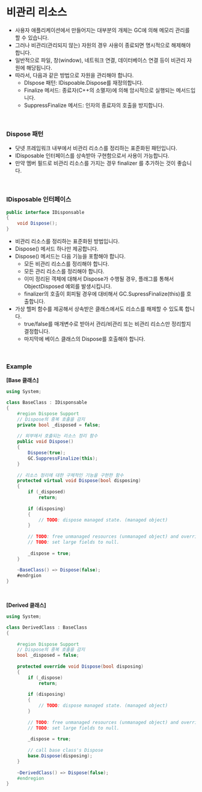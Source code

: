 # 비관리 리소스

* 사용자 애플리케이션에서 만들어지는 대부분의 개체는 GC에 의해 메모리 관리를 할 수 있습니다.
* 그러나 비관리(관리되지 않는) 자원의 경우 사용이 종료되면 명시적으로 해제해야 합니다. 
* 일반적으로 파일, 창(window), 네트워크 연결, 데이터베이스 연결 등이 비관리 자원에 해당됩니다.
* 따라서, 다음과 같은 방법으로 자원을 관리해야 합니다.
  * DIspose 패턴: IDispoable.Dispose를 재정의합니다.
  * Finalize 메서드: 종료자(C++의 소멸자)에 의해 암시적으로 실행되는 메서드입니다.
  * SuppressFinalize 메서드: 인자의 종료자의 호출을 방지합니다.

<br>

### Dispose 패턴

* 닷넷 프레임워크 내부에서 비관리 리소스를 정리하는 표준화된 패턴입니다. 
* IDisposable 인터페이스를 상속받아 구현함으로서 사용이 가능합니다. 
* 만약 멤버 필드로 비관리 리소스를 가지는 경우 finalizer 를 추가하는 것이 좋습니다.

<br>

### IDisposable 인터페이스

```c#
public interface IDisponsable
{
    void Dispose();
}
```

* 비관리 리소스를 정리하는 표준화된 방법입니다.
* Dispose() 메서드 하나만 제공합니다.
* Dispose() 메서드는 다음 기능을 포함해야 합니다.
  * 모든 비관리 리소스를 정리해야 합니다.
  * 모든 관리 리소스를 정리해야 합니다.
  * 이미 정리된 객체에 대해서 Dispose가 수행될 경우, 플래그를 통해서 ObjectDisposed 예외를 발생시킵니다.
  * finalizer의 호출이 회피될 경우에 대비해서 GC.SupressFinalize(this)를 호출합니다.
* 가상 헬퍼 함수를 제공해서 상속받은 클래스에서도 리소스를 해제할 수 있도록 합니다.
  * true/false를 매개변수로 받아서 관리/비관리 또는 비관리 리소스만 정리할지 결정합니다.
  * 마지막에 베이스 클래스의 Dispose를 호출해야 합니다.

<br>

### Example

**[Base 클래스]**

```c#
using System;

class BaseClass : IDisponsable
{
    #region Dispose Support
    // Dispose의 중복 호출을 감지
    private bool _disposed = false;
    
    // 외부에서 호출되는 리소스 정리 함수
    public void Dispose()
    {
        Dispose(true);
        GC.SuppressFinalize(this);
    }
    
    // 리소스 정리에 대한 구체적인 기능을 구현한 함수
    protected virtual void Dispose(bool disposing) 
    {
        if (_disposed)
            return;
        
        if (disposing)
        {
            // TODO: dispose managed state. (managed object)
        }
        
        // TODO: free unmanaged resources (unmanaged object) and override a finalizer below.
        // TODO: set large fields to null.
        
        _dispose = true;
    }
    
    ~BaseClass() => Dispose(false);
    #endrgion
}
```

<br>

**[Derived  클래스]**

```c#
using System;

class DerivedClass : BaseClass
{
   
    #region Dispose Support
    // Dispose의 중복 호출을 감지
    bool _disposed = false;
    
    protected override void Dispose(bool disposing)
    {
        if (_dispose) 
            return;
        
        if (disposing)
        {
            // TODO: dispose managed state. (managed object)
        }
        
        // TODO: free unmanaged resources (unmanaged object) and override a finalizer below.
        // TODO: set large fields to null.
        
        _dispose = true;
        
        // call base class's Dispose
        base.Dispose(disposing);
    }
    
    ~DerivedClass() => Dispose(false);
    #endregion
}
```



